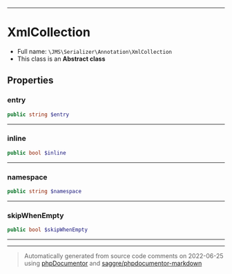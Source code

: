 ***

# XmlCollection

* Full name: `\JMS\Serializer\Annotation\XmlCollection`
* This class is an **Abstract class**

## Properties

### entry

```php
public string $entry
```

***

### inline

```php
public bool $inline
```

***

### namespace

```php
public string $namespace
```

***

### skipWhenEmpty

```php
public bool $skipWhenEmpty
```

***



***
> Automatically generated from source code comments on 2022-06-25 using [phpDocumentor](http://www.phpdoc.org/) and [saggre/phpdocumentor-markdown](https://github.com/Saggre/phpDocumentor-markdown)
